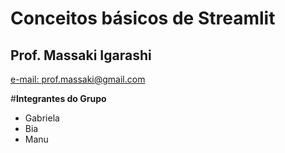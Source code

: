 # Conceitos básicos de Streamlit
## Prof. Massaki Igarashi
<a href="mailto:prof.massaki@gmail.com">e-mail: prof.massaki@gmail.com</a>

#**Integrantes do Grupo**
- Gabriela
- Bia
- Manu
